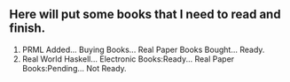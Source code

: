 ## Here will put some books that I need to read and finish.

1. PRML Added... Buying Books... Real Paper Books Bought... Ready.
2. Real World Haskell... Electronic Books:Ready... Real Paper Books:Pending... Not Ready.

